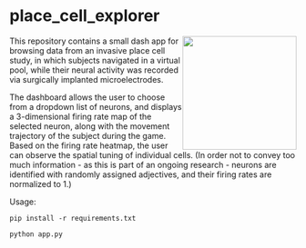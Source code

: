 # place_cell_explorer

<img src="https://i.pinimg.com/originals/c1/74/41/c174418986a7ac6636cc9635b56b7cc3.gif" width=200 style="float: right">

This repository contains a small dash app for browsing data from an invasive place cell study, in which subjects navigated in a virtual pool, while their neural activity was recorded via surgically implanted microelectrodes.

The dashboard allows the user to choose from a dropdown list of neurons, and displays a 3-dimensional firing rate map of the selected neuron, along with the movement trajectory of the subject during the game. Based on the firing rate heatmap, the user can observe the spatial tuning of individual cells. (In order not to convey too much information - as this is part of an ongoing research - neurons are identified with randomly assigned adjectives, and their firing rates are normalized to 1.)

Usage:

`pip install -r requirements.txt`

`python app.py`
